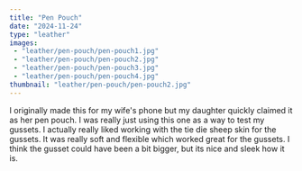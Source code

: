 ```yaml
---
title: "Pen Pouch"
date: "2024-11-24"
type: "leather"
images:
 - "leather/pen-pouch/pen-pouch1.jpg"
 - "leather/pen-pouch/pen-pouch2.jpg"
 - "leather/pen-pouch/pen-pouch3.jpg"
 - "leather/pen-pouch/pen-pouch4.jpg"
thumbnail: "leather/pen-pouch/pen-pouch2.jpg"
---
```


I originally made this for my wife's phone but my daughter quickly claimed it
as her pen pouch. I was really just using this one as a way to test my gussets.
I actually really liked working with the tie die sheep skin for the gussets. It
was really soft and flexible which worked great for the gussets. I think the
gusset could have been a bit bigger, but its nice and sleek how it is.